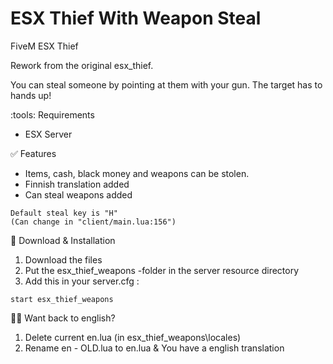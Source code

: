 # ESX Thief With Weapon Steal
FiveM ESX Thief

Rework from the original esx_thief.

You can steal someone by pointing at them with your gun. The target has to hands up!

:tools: Requirements
- ESX Server

:white_check_mark: Features
- Items, cash, black money and weapons can be stolen.
- Finnish translation added
- Can steal weapons added
````
Default steal key is "H"
(Can change in "client/main.lua:156")
````

:wrench: Download & Installation

1. Download the files
2. Put the esx_thief_weapons -folder in the server resource directory
3. Add this in your server.cfg :
```
start esx_thief_weapons
```

:man_mechanic: Want back to english?
1. Delete current en.lua (in esx_thief_weapons\locales)
2. Rename en - OLD.lua to en.lua & You have a english translation
